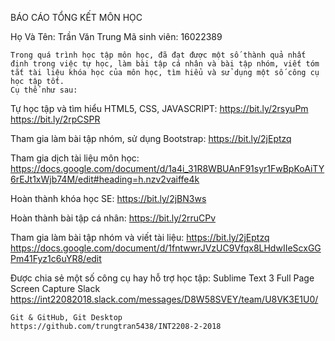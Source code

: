 ﻿BÁO CÁO TỔNG KẾT MÔN HỌC

Họ Và Tên: Trần Văn Trung
Mã sinh viên: 16022389

	Trong quá trình học tập môn học, đã đạt được một số thành quả nhất định trong việc tự học, làm bài tập cá nhân và bài tập nhóm, viết tóm tắt tài liệu khóa học của môn học, tìm hiểu và sử dụng một số công cụ học tập tốt.
	Cụ thể như sau:
Tự học tập và tìm hiểu HTML5, CSS, JAVASCRIPT:
	https://bit.ly/2rsyuPm
	https://bit.ly/2rpCSPR

Tham gia làm bài tập nhóm, sử dụng Bootstrap:
	https://bit.ly/2jEptzq

Tham gia dịch tài liệu môn học:
https://docs.google.com/document/d/1a4i_31R8WBUAnF91syr1FwBpKoAiTY6rEJt1xWjb74M/edit#heading=h.nzv2vaiffe4k

Hoàn thành khóa học SE:
	https://bit.ly/2jBN3ws

Hoàn thành bài tập cá nhân:
	https://bit.ly/2rruCPv

Tham gia làm bài tập nhóm và viết tài liệu:
	https://bit.ly/2jEptzq
https://docs.google.com/document/d/1fntwwrJVzUC9Vfqx8LHdwIIeScxGGPm41Fyz1c6uYR8/edit

Được chia sẻ một số công cụ hay hỗ trợ học tập:
	Sublime Text 3
	Full Page Screen Capture
	Slack
https://int22082018.slack.com/messages/D8W58SVEY/team/U8VK3E1U0/

	Git & GitHub, Git Desktop
	https://github.com/trungtran5438/INT2208-2-2018